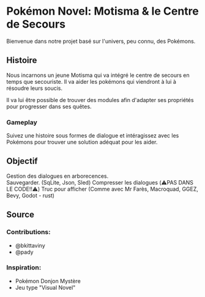 # Pokémon Novel: Motisma & le Centre de Secours

Bienvenue dans notre projet basé sur l'univers, peu connu, des Pokémons. 


## Histoire

Nous incarnons un jeune Motisma qui va intégré le centre de secours en temps que secouriste. Il va aider les pokémons qui viendront à lui à résoudre leurs soucis. 

Il va lui être possible de trouver des modules afin d'adapter ses propriétés pour progresser dans ses quêtes. 


### Gameplay

Suivez une histoire sous formes de dialogue et intéragissez avec les Pokémons pour trouver une solution adéquat pour les aider.


## Objectif

Gestion des dialogues en arborecences.  
Sauvegarder. (SqLite, Json, Sled) 
Compresser les dialogues (⚠️PAS DANS LE CODE!!⚠️)
Truc pour afficher (Comme avec Mr Farès, Macroquad, GGEZ, Bevy, Godot - rust)

## Source

### Contributions:

  - @bkittaviny
  - @pady

### Inspiration:

- Pokémon Donjon Mystère
- Jeu type "Visual Novel"
